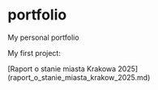 # portfolio
My personal portfolio

<p>My first project:</p>
[Raport o stanie miasta Krakowa 2025](raport_o_stanie_miasta_krakow_2025.md)

